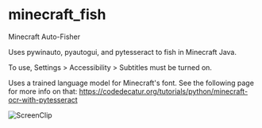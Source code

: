 # minecraft_fish
Minecraft Auto-Fisher

Uses pywinauto, pyautogui, and pytesseract to fish in Minecraft Java. 

To use, Settings > Accessibility > Subtitles must be turned on. 

Uses a trained language model for Minecraft's font. See the following page for more info on that:
https://codedecatur.org/tutorials/python/minecraft-ocr-with-pytesseract

![ScreenClip](https://user-images.githubusercontent.com/1942711/120565629-8285e800-c3db-11eb-925d-def370cbee76.png)
